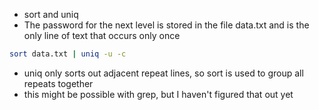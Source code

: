 - sort and uniq
- The password for the next level is stored in the file data.txt and is the only line of text that occurs only once
```bash
sort data.txt | uniq -u -c
```
- uniq only sorts out adjacent repeat lines, so sort is used to group all repeats together 
- this might be possible with grep, but I haven't figured that out yet 

